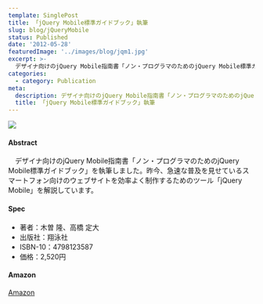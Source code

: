 ```yaml
---
template: SinglePost
title: 「jQuery Mobile標準ガイドブック」執筆
slug: blog/jQueryMobile
status: Published
date: '2012-05-28'
featuredImage: '../images/blog/jqm1.jpg'
excerpt: >-
  デザイナ向けのjQuery Mobile指南書「ノン・プログラマのためのjQuery Mobile標準ガイドブック」を執筆しました。
categories:
  - category: Publication
meta:
  description: デザイナ向けのjQuery Mobile指南書「ノン・プログラマのためのjQuery Mobile標準ガイドブック」を執筆しました。
  title: 「jQuery Mobile標準ガイドブック」執筆
---
```


![](/blog/jqm1.jpg)

#### Abstract

　デザイナ向けのjQuery Mobile指南書「ノン・プログラマのためのjQuery Mobile標準ガイドブック」を執筆しました。昨今、急速な普及を見せているスマートフォン向けのウェブサイトを効率よく制作するためのツール「jQuery Mobile」を解説しています。

#### Spec

- 著者：木曽 隆、高橋 定大
- 出版社：翔泳社
- ISBN-10：4798123587
- 価格：2,520円

#### Amazon

[Amazon](https://www.amazon.co.jp/dp/4798123587/)